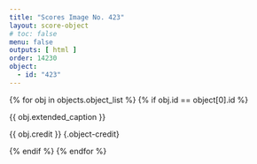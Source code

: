 ```yaml
---
title: "Scores Image No. 423"
layout: score-object
# toc: false
menu: false
outputs: [ html ]
order: 14230
object:
  - id: "423"
---
```


{% for obj in objects.object_list %}
{% if obj.id == object[0].id %}

{{ obj.extended_caption }}

{{ obj.credit }} {.object-credit}

{% endif %}
{% endfor %}
